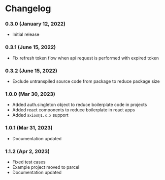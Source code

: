 # Changelog

### 0.3.0 (January 12, 2022)

- Initial release

### 0.3.1 (June 15, 2022)

- Fix refresh token flow when api request is performed with expired token

### 0.3.2 (June 15, 2022)

- Exclude untranspiled source code from package to reduce package size

### 1.0.0 (Mar 30, 2023)

- Added auth.singleton object to reduce boilerplate code in projects
- Added react components to reduce boilerplate in react apps
- Added `axios@1.x.x` support

### 1.0.1 (Mar 31, 2023)

- Documentation updated

### 1.1.2 (Apr 2, 2023)

- Fixed test cases
- Example project moved to parcel
- Documentation updated
